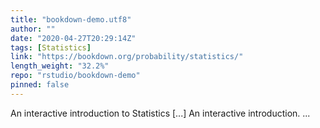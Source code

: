 ```yaml
---
title: "bookdown-demo.utf8"
author: ""
date: "2020-04-27T20:29:14Z"
tags: [Statistics]
link: "https://bookdown.org/probability/statistics/"
length_weight: "32.2%"
repo: "rstudio/bookdown-demo"
pinned: false
---
```


An interactive introduction to Statistics [...] An interactive introduction.  ...

